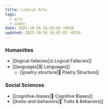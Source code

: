 ```yaml
---
title: Liberal Arts
tags:
  - arts
  - index
date: 2025-10-26 15:58:03 +0530
updated: 2025-10-26 16:05:03 +0530
---
```


### Humanities

* [[logical-fallacies|⚖️ Logical Fallacies]]
* [[languages|🈯 Languages]]
	* [[poetry-structure|📜 Poetry Structure]]

### Social Sciences

* [[cognitive-biases|🧠 Cognitive Biases]]
* [[traits-and-behaviors|🧬 Traits & Behaviors]]
